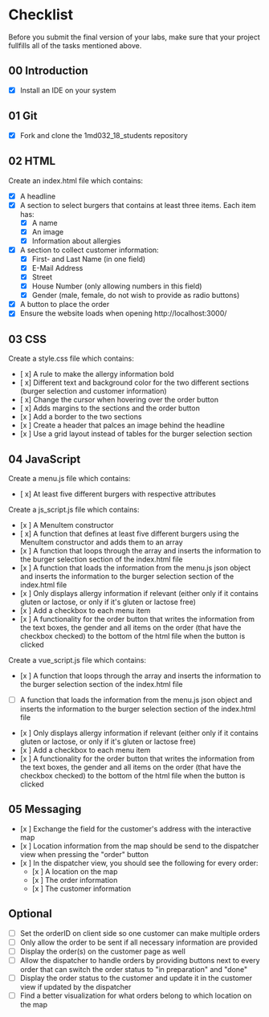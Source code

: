 # Checklist

Before you submit the final version of your labs, make sure that your project fullfills all of the tasks mentioned above.

## 00 Introduction

- [X] Install an IDE on your system

## 01 Git

- [X] Fork and clone the 1md032_18_students repository


## 02 HTML

Create an index.html file which contains:
- [X] A headline
- [X] A section to select burgers that contains at least three items. Each item has:
	- [X] A name
	- [X] An image
	- [X] Information about allergies
- [X] A section to collect customer information:
	- [X] First- and Last Name (in one field)
	- [X] E-Mail Address
	- [X] Street
	- [X] House Number (only allowing numbers in this field)
	- [X] Gender (male, female, do not wish to provide as radio buttons)
- [X] A button to place the order
- [X] Ensure the website loads when opening http://localhost:3000/

## 03 CSS

Create a style.css file which contains:
- [ x] A rule to make the allergy information bold
- [ x] Different text and background color for the two different sections (burger selection and customer information)
- [ x] Change the cursor when hovering over the order button
- [ x] Adds margins to the sections and the order button
- [x ] Add a border to the two sections
- [x ] Create a header that palces an image behind the headline
- [x ] Use a grid layout instead of tables for the burger selection section


## 04 JavaScript

Create a menu.js file which contains:
- [ x] At least five different burgers with respective attributes

Create a js_script.js file which contains:
- [x ] A MenuItem constructor
- [ x] A function that defines at least five different burgers using the MenuItem constructor and adds them to an array
- [x ] A function that loops through the array and inserts the information to the burger selection section of the index.html file
- [x ] A function that loads the information from the menu.js json object and inserts the information to the burger selection section of the index.html file
- [x ] Only displays allergy information if relevant (either only if it contains gluten or lactose, or only if it's gluten or lactose free)
- [x ] Add a checkbox to each menu item
- [x ] A functionality for the order button that writes the information from the text boxes, the gender and all items on the order (that have the checkbox checked) to the bottom of the html file when the button is clicked

Create a vue_script.js file which contains:
- [x ] A function that loops through the array and inserts the information to the burger selection section of the index.html file
- [ ] A function that loads the information from the menu.js json object and inserts the information to the burger selection section of the index.html file
- [x ] Only displays allergy information if relevant (either only if it contains gluten or lactose, or only if it's gluten or lactose free)
- [x ] Add a checkbox to each menu item
- [x ] A functionality for the order button that writes the information from the text boxes, the gender and all items on the order (that have the checkbox checked) to the bottom of the html file when the button is clicked

## 05 Messaging

- [x ] Exchange the field for the customer's address with the interactive map
- [x ] Location information from the map should be send to the dispatcher view when pressing the "order" button
- [x ] In the dispatcher view, you should see the following for every order:
    - [x ] A location on the map
    - [x ] The order information
    - [x ] The customer information

## Optional
- [ ] Set the orderID on client side so one customer can make multiple orders
- [ ] Only allow the order to be sent if all necessary information are provided
- [ ] Display the order(s) on the customer page as well
- [ ] Allow the dispatcher to handle orders by providing buttons next to every order that can switch the order status to "in preparation" and "done"
- [ ] Display the order status to the customer and update it in the customer view if updated by the dispatcher
- [ ] Find a better visualization for what orders belong to which location on the map
